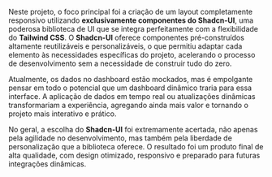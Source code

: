 Neste projeto, o foco principal foi a criação de um layout completamente responsivo utilizando **exclusivamente componentes do Shadcn-UI**, uma poderosa biblioteca de UI que se integra perfeitamente com a flexibilidade do **Tailwind CSS**. O **Shadcn-UI** oferece componentes pré-construídos altamente reutilizáveis e personalizáveis, o que permitiu adaptar cada elemento às necessidades específicas do projeto, acelerando o processo de desenvolvimento sem a necessidade de construir tudo do zero.

Atualmente, os dados no dashboard estão mockados, mas é empolgante pensar em todo o potencial que um dashboard dinâmico traria para essa interface. A aplicação de dados em tempo real ou atualizações dinâmicas transformariam a experiência, agregando ainda mais valor e tornando o projeto mais interativo e prático.

No geral, a escolha do **Shadcn-UI** foi extremamente acertada, não apenas pela agilidade no desenvolvimento, mas também pela liberdade de personalização que a biblioteca oferece. O resultado foi um produto final de alta qualidade, com design otimizado, responsivo e preparado para futuras integrações dinâmicas.
